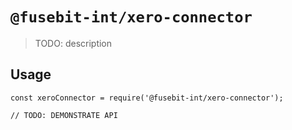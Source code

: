 # `@fusebit-int/xero-connector`

> TODO: description

## Usage

```
const xeroConnector = require('@fusebit-int/xero-connector');

// TODO: DEMONSTRATE API
```
